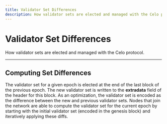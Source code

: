 ```yaml
---
title: Validator Set Differences
description: How validator sets are elected and managed with the Celo protocol.
---
```


# Validator Set Differences

How validator sets are elected and managed with the Celo protocol.

___

## Computing Set Differences

The validator set for a given epoch is elected at the end of the last block of the previous epoch. The new validator set is written to the **extradata** field of the header for this block. As an optimization, the validator set is encoded as the difference between the new and previous validator sets. Nodes that join the network are able to compute the validator set for the current epoch by starting with the initial validator set \(encoded in the genesis block\) and iteratively applying these diffs.
